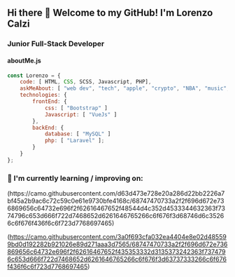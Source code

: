 ## Hi there 👋 Welcome to my GitHub! I'm Lorenzo Calzi

### Junior Full-Stack Developer

#### aboutMe.js
```javascript
const Lorenzo = {
    code: [ HTML, CSS, SCSS, Javascript, PHP],
    askMeAbout: [ "web dev", "tech", "apple", "crypto", "NBA", "music", "coffee" ],
    technologies: {
        frontEnd: {
            css: [ "Bootstrap" ]
            Javascript: [ "VueJs" ]
        },
        backEnd: {
            database: [ "MySQL" ]
            php: [ "Laravel" ];
        }        
    }
};
```

### 📖 I'm currently learning / improving on:
<p>(https://camo.githubusercontent.com/d63d473e728e20a286d22bb2226a7bf45a2b9ac6c72c59c0e61e9730bfe4168c/68747470733a2f2f696d672e736869656c64732e696f2f62616467652f48544d4c352d4533344632363f7374796c653d666f722d7468652d6261646765266c6f676f3d68746d6c35266c6f676f436f6c6f723d7768697465)
    
(https://camo.githubusercontent.com/3a0f693cfa032ea4404e8e02d485599bd0d192282b921026e89d271aaa3d7565/68747470733a2f2f696d672e736869656c64732e696f2f62616467652f435353332d3135373242363f7374796c653d666f722d7468652d6261646765266c6f676f3d63737333266c6f676f436f6c6f723d7768697465)
    
</p>



